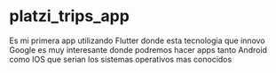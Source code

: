 # platzi_trips_app

Es mi primera app utilizando Flutter
donde esta tecnologia que innovo Google es muy interesante
donde podremos hacer apps tanto Android como IOS que serian
los sistemas operativos mas conocidos
